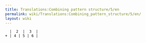 ```yaml
---
title: Translations:Combining pattern structure/5/en
permalink: wiki/Translations:Combining_pattern_structure/5/en/
layout: wiki
---
```


      |  2  |  3  |
    + | 4 | 5 | 6 |
